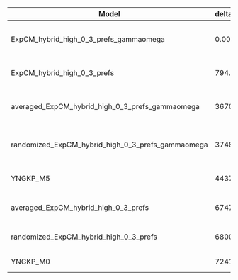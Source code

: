 | Model                                             | deltaAIC | LogLikelihood | nParams | ParamValues                                               |
|---------------------------------------------------|----------|---------------|---------|-----------------------------------------------------------|
| ExpCM_hybrid_high_0_3_prefs_gammaomega            | 0.00     | -50001.26     | 7       | alpha_omega=1.43, beta=1.64, beta_omega=10.00, kappa=3.94 |
| ExpCM_hybrid_high_0_3_prefs                       | 794.86   | -50399.69     | 6       | beta=1.73, kappa=3.69, omega=0.14                         |
| averaged_ExpCM_hybrid_high_0_3_prefs_gammaomega   | 3670.64  | -51836.58     | 7       | alpha_omega=0.63, beta=1.13, beta_omega=7.05, kappa=3.87  |
| randomized_ExpCM_hybrid_high_0_3_prefs_gammaomega | 3748.70  | -51875.61     | 7       | alpha_omega=0.63, beta=0.08, beta_omega=7.13, kappa=3.92  |
| YNGKP_M5                                          | 4437.50  | -52215.01     | 12      | alpha_omega=0.68, beta_omega=8.54, kappa=3.43             |
| averaged_ExpCM_hybrid_high_0_3_prefs              | 6747.30  | -53375.91     | 6       | beta=0.89, kappa=3.54, omega=0.07                         |
| randomized_ExpCM_hybrid_high_0_3_prefs            | 6800.80  | -53402.66     | 6       | beta=0.05, kappa=3.56, omega=0.08                         |
| YNGKP_M0                                          | 7241.72  | -53618.12     | 11      | kappa=3.05, omega=0.07                                    |